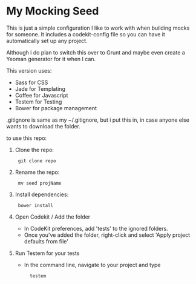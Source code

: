 # My Mocking Seed

This is just a simple configuration I like to work with when building mocks for someone.  It includes a codekit-config file so you can have it automatically set up any project.

Although i do plan to switch this over to Grunt and maybe even create a Yeoman generator for it when I can.

This version uses:

- Sass for CSS
- Jade for Templating
- Coffee for Javascript
- Testem for Testing
- Bower for package management

.gitignore is same as my ~/.gitignore, but i put this in, in case anyone else wants to download the folder.

to use this repo:

1. Clone the repo:

        git clone repo

2. Rename the repo:

        mv seed projName

3. Install dependencies:

        bower install

4. Open Codekit / Add the folder
    - In CodeKit preferences, add 'tests' to the ignored folders.
    - Once you've added the folder, right-click and select 'Apply project defaults from file'

5. Run Testem for your tests
    - In the command line, navigate to your project and type

            testem
